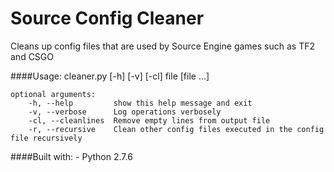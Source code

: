 # Source Config Cleaner
Cleans up config files that are used by Source Engine games such as TF2 and CSGO 

####Usage:
	cleaner.py [-h] [-v] [-cl] file [file ...]

	optional arguments:
  		-h, --help         show this help message and exit
  		-v, --verbose      Log operations verbosely
  		-cl, --cleanlines  Remove empty lines from output file
  		-r, --recursive    Clean other config files executed in the config file recursively
	
####Built with:
	- Python 2.7.6